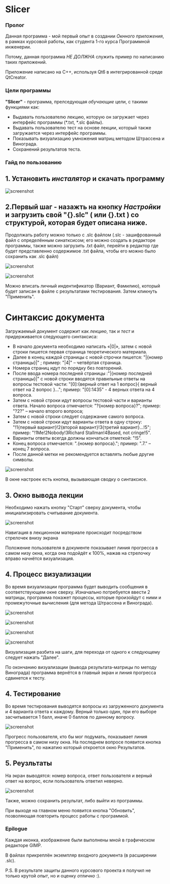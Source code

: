 # Slicer

### Пролог

Данная программа - мой первый опыт в создании _Окнного приложения_, в рамках курсовой работы, как студента 1-го курса Программной инженерии.

Потому, данная программа _НЕ ДОЛЖНА_ служить пример по написанию таких приложений.

Приложение написано на C++, используя Qt6 в интегрированной среде QtCreator.

### Цели программы

**"Slicer"** - программа, прелседующая _обучающие_ цели, с такими функциями как:
- Выдавать пользователю лекцию, которую он загружает через интерфейс программы (*.txt, *.slc файлы). 
- Выдавать пользователю тест на основе лекции, который также загружается через интерфейс программы.
- Показывать визуализацию умножения матриц методом Штрассена и Винограда.
- Сохранений результатов теста.

### Гайд по пользованию

## 1. Установить *инсталятор* и скачать программу 

![screenshot](https://github.com/dacsson/Slicer/blob/main/backg.jpg)

## 2.Первый шаг - назажть на кнопку _Настройки_ и загрузить свой "{}.slc" ( или {}.txt ) со структурой, которая будет описана ниже. 
Продолжать работу можно только с .slc файлом (.slc - зашифрованный файл с определённым синатксисом; его можно создать в редакторе программы, также можно загрузить .txt файл, перейти в редактор где будет представленно содержимое .txt файла, чтобы его можно было сохранить как .slc файл)

![screenshot](https://github.com/dacsson/Slicer/blob/main/settings.png)

![screenshot](https://github.com/dacsson/Slicer/blob/main/editor.png)



Можно вписать личный индентификатор (Вариант, Фамилию), который будет записан в файле с результатами тестирования. Затем кликнуть "Применить".

# Синтаксис документа

Загружаемый документ содержит как _лекцию_, так и _тест_ и придерживается следующего синтаксиса:

- В начало документа необходимо написать «|0|», затем с новой строки пишется первая страница теоретического материала.
- Далее в конец каждой страницы с новой строчки пишется: "|{номер страницы}|" ; пример: "|4|" – четвёртая страница.
- Номера страниц идут по порядку без повторений.
- После ввода номера последней страницы :"|{номер последней страницы}|" с новой строки вводятся правильные ответы на вопросы тестовой части: "[0]:{верный ответ на 1 вопрос}{ верный ответ на 2 вопрос }…"; пример: "[0]:1435" - 4 верных ответа на 4 вопроса.
- Затем с новой строки идут вопросы тестовой части и варианты ответа. Начало вопроса отмечается: "?{номер вопроса}?"; пример: "?2?" – начало второго вопроса;
- Затем с новой строки следует содержание самого вопроса.
- Затем с новой строки идут варианты ответа в одну строку: "!1{первый вариант}!2{второй вариант}!3{третий вариант}...!5"; пример: "!1Me!2Nobody!3Richard Stallman!4Based, not cringe!5".
- Варианты ответы всегда должны кончаться отметкой: "!5".
- Конец вопроса отмечается: ".{номер вопроса}."; пример: ".7." – конец 7 вопроса.
- После данной метки не рекомендуется вставлять любые другие символы.

![screenshot](https://github.com/dacsson/Slicer/blob/main/help.png)

В окне настроек есть кнопка, вызывающая сводку о синтаксисе.

## 3. Окно вывода лекции

Необходимо нажать кнопку "Старт" сверху документа, чтобы инициализировать считывание документа.

![screenshot](https://github.com/dacsson/Slicer/blob/main/start.jpg)

Навигация в лекционном материале происходит посредством стрелочек внизу экрана

Положение пользователя в документе показывает линия прогресса в самом низу окна, когда она подойдёт к 100%, нажав на стрелочку вправо начнётся визуализация.

## 4. Процесс визуализации

Во время визуализации программа будет выводить сообщения в соответствующем окне сверху. 
Изначально потребуется ввести 2 матрицы, программа покажет процессы, которые произойдут с ними и промежуточные вычисления (для метода Штрассена и Винограда).

![screenshot](https://github.com/dacsson/Slicer/blob/main/visual1.png)

![screenshot](https://github.com/dacsson/Slicer/blob/main/visual2.png)

![screenshot](https://github.com/dacsson/Slicer/blob/main/visual3.png)

![screenshot](https://github.com/dacsson/Slicer/blob/main/visual4.png)

Визуализация разбита на шаги, для перехода от одного к следующему следует нажать "Далее".

По окончанию визуализации (вывода результата-матрицы по методу Винограда) программа вернётся в главный экран и линия прогресса сдвинется к тесту.

## 4. Тестирование

Во время тестирования выводятся вопросы из загруженного документа и 4 варианта ответа к каждому. Верный только один, при его выборе засчитывается 1 балл, иначе 0 баллов по данному вопросу.

![screenshot](https://github.com/dacsson/Slicer/blob/main/question.png)

Прогресс пользователя, кто бы мог подумать, показывает линия прогресса в самом низу окна.
На последнем вопросе появится кнопка "Применить", по нажатию который откроется окно Результатов.

## 5. Реузльтаты

На экран выводятся: номер вопроса, ответ пользователя и верный ответ на вопрос, если пользователь ответил неверно.

![screenshot](https://github.com/dacsson/Slicer/blob/main/results.png)

Также, можно сохранить результат, либо выйти из программы.

При выходе на главном меню появится кнопка "Обновить", позволяющая повторить процесс работы с программой.

### Epilogue

Каждая иконка, изображение были выполнены мной в графическом редакторе GIMP.

В файлах прикреплён экземпляр входного документа (в расширении .slc).

P.S. В результате защиты данного курсового проекта я получил не только крутой *опыт*, но и оценку *отлично* :).


